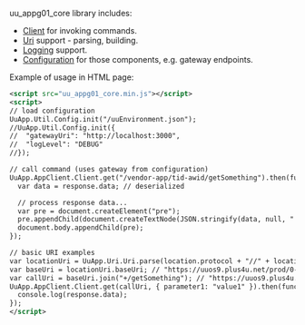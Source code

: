 uu_appg01_core library includes:

* [Client](UuApp.AppClient.Client.html) for invoking commands.
* [Uri](UuApp.Uri.Uri.html) support - parsing, building.
* [Logging](UuApp.Logging.LoggerFactory.html) support.
* [Configuration](UuApp.Util.Config.html) for those components, e.g. gateway endpoints.

Example of usage in HTML page:

```xml
<script src="uu_appg01_core.min.js"></script>
<script>
// load configuration
UuApp.Util.Config.init("/uuEnvironment.json");
//UuApp.Util.Config.init({
//  "gatewayUri": "http://localhost:3000",
//  "logLevel": "DEBUG"
//});

// call command (uses gateway from configuration)
UuApp.AppClient.Client.get("/vendor-app/tid-awid/getSomething").then(function (response) {
  var data = response.data; // deserialized

  // process response data...
  var pre = document.createElement("pre");
  pre.appendChild(document.createTextNode(JSON.stringify(data, null, "  ")));
  document.body.appendChild(pre);
});

// basic URI examples
var locationUri = UuApp.Uri.Uri.parse(location.protocol + "//" + location.host + location.pathname); // "https://uuos9.plus4u.net/vendor-app/0-0/some/uc"
var baseUri = locationUri.baseUri; // "https://uuos9.plus4u.net/prod/0-0"
var callUri = baseUri.join("+/getSomething"); // "https://uuos9.plus4u.net/prod/0-0/getSomething"
UuApp.AppClient.Client.get(callUri, { parameter1: "value1" }).then(function (response) {
  console.log(response.data);
});
</script>
```
